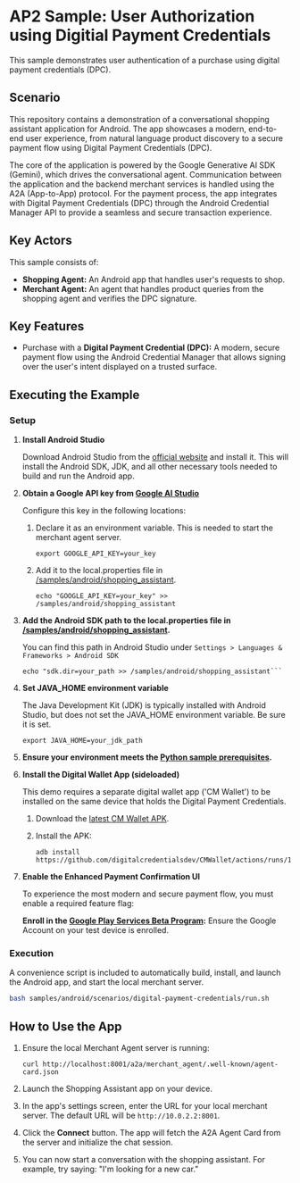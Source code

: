 # AP2 Sample: User Authorization using Digitial Payment Credentials

This sample demonstrates user authentication of a purchase using digital payment
credentials (DPC).

## Scenario

This repository contains a demonstration of a conversational shopping assistant
application for Android. The app showcases a modern, end-to-end user experience,
from natural language product discovery to a secure payment flow using Digital
Payment Credentials (DPC).

The core of the application is powered by the Google Generative AI SDK (Gemini),
which drives the conversational agent. Communication between the application and
the backend merchant services is handled using the A2A (App-to-App) protocol.
For the payment process, the app integrates with Digital Payment Credentials
(DPC) through the Android Credential Manager API to provide a seamless and
secure transaction experience.

## Key Actors

This sample consists of:

*   **Shopping Agent:** An Android app that handles user's requests to shop.
*   **Merchant Agent:** An agent that handles product queries from the shopping
    agent and verifies the DPC signature.

## Key Features

-   Purchase with a **Digital Payment Credential (DPC):** A modern, secure
    payment flow using the Android Credential Manager that allows signing over
    the user's intent displayed on a trusted surface.

## Executing the Example

### Setup

1.  **Install Android Studio**

    Download Android Studio from the
    [official website](https://developer.android.com/studio) and install it.
    This will install the Android SDK, JDK, and all other necessary tools needed
    to build and run the Android app.

2.  **Obtain a Google API key from
    [Google AI Studio](https://aistudio.google.com/apikey)**

    Configure this key in the following locations:

    1.  Declare it as an environment variable. This is needed to start the
        merchant agent server.

        ```
        export GOOGLE_API_KEY=your_key
        ```

    1.  Add it to the local.properties file in
        [/samples/android/shopping_assistant](/samples/android/shopping_assistant).

        ```
        echo "GOOGLE_API_KEY=your_key" >> /samples/android/shopping_assistant
        ```

3.  **Add the Android SDK path to the local.properties file in
    [/samples/android/shopping_assistant](/samples/android/shopping_assistant).**

    You can find this path in Android Studio under `Settings > Languages &
    Frameworks > Android SDK`

    ~~~
    echo "sdk.dir=your_path >> /samples/android/shopping_assistant```
    ~~~

4.  **Set JAVA_HOME environment variable**

    The Java Development Kit (JDK) is typically installed with Android Studio,
    but does not set the JAVA_HOME environment variable. Be sure it is set.

    ```
    export JAVA_HOME=your_jdk_path
    ```

5.  **Ensure your environment meets
    the [Python sample prerequisites](../../../python).**

6.  **Install the Digital Wallet App (sideloaded)**

    This demo requires a separate digital wallet app ('CM Wallet') to be
    installed on the same device that holds the Digital Payment Credentials.

    1.  Download the
        [latest CM Wallet APK](https://github.com/digitalcredentialsdev/CMWallet/actions?query=branch%3Amain).

    1.  Install the APK:

        ```
        adb install https://github.com/digitalcredentialsdev/CMWallet/actions/runs/17747780468
        ```

7.  **Enable the Enhanced Payment Confirmation UI**

    To experience the most modern and secure payment flow, you must enable a
    required feature flag:

    **Enroll in the
    [Google Play Services Beta Program](https://developers.google.com/android/guides/beta-program):**
    Ensure the Google Account on your test device is enrolled.

### Execution

A convenience script is included to automatically build, install, and launch the
Android app, and start the local merchant server.

```sh
bash samples/android/scenarios/digital-payment-credentials/run.sh
```

## How to Use the App

1.  Ensure the local Merchant Agent server is running:

    ```
    curl http://localhost:8001/a2a/merchant_agent/.well-known/agent-card.json
    ```

2.  Launch the Shopping Assistant app on your device.

3.  In the app's settings screen, enter the URL for your local merchant server.
    The default URL will be `http://10.0.2.2:8001`.

4.  Click the **Connect** button. The app will fetch the A2A Agent Card from the
    server and initialize the chat session.

5.  You can now start a conversation with the shopping assistant. For example,
    try saying: "I'm looking for a new car."
